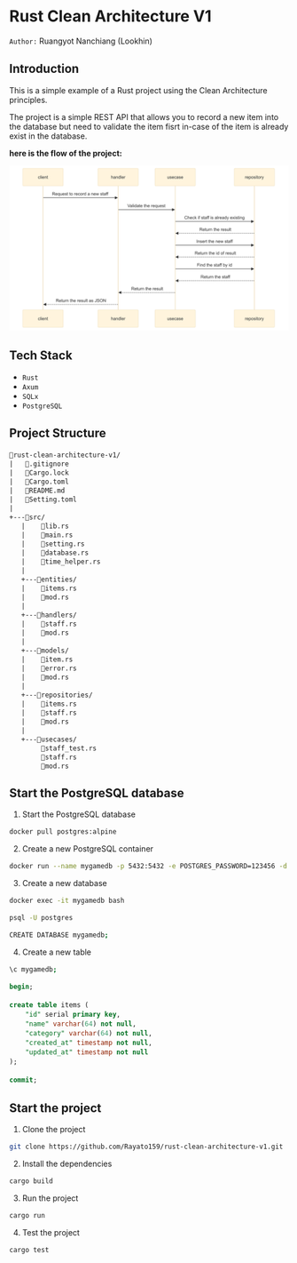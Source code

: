 # Rust Clean Architecture V1
`Author:` Ruangyot Nanchiang (Lookhin)

## Introduction
This is a simple example of a Rust project using the Clean Architecture principles.

The project is a simple REST API that allows you to record a new item into the database but need to validate the item fisrt in-case of the item is already exist in the database.

**here is the flow of the project:**

![bussiness_diagram](./diagrams/business_diagram.png)

## Tech Stack
- `Rust`
- `Axum`
- `SQLx`
- `PostgreSQL`

## Project Structure
```text
📂rust-clean-architecture-v1/
|   📄.gitignore
|   📄Cargo.lock
|   📄Cargo.toml
|   📄README.md
|   📄Setting.toml
|   
+---📂src/
   |    📄lib.rs
   |    📄main.rs
   |    📄setting.rs
   |    📄database.rs
   |    📄time_helper.rs
   |
   +---📂entities/
   |    📄items.rs
   |    📄mod.rs
   |    
   +---📂handlers/
   |    📄staff.rs
   |    📄mod.rs
   |    
   +---📂models/
   |    📄item.rs
   |    📄error.rs
   |    📄mod.rs
   |    
   +---📂repositories/
   |    📄items.rs
   |    📄staff.rs
   |    📄mod.rs
   | 
   +---📂usecases/
        📄staff_test.rs
        📄staff.rs
        📄mod.rs
```

## Start the PostgreSQL database
1. Start the PostgreSQL database
```bash
docker pull postgres:alpine
```

2. Create a new PostgreSQL container
```bash
docker run --name mygamedb -p 5432:5432 -e POSTGRES_PASSWORD=123456 -d postgres:alpine
```

3. Create a new database
```bash
docker exec -it mygamedb bash
```
```bash
psql -U postgres
```
```bash
CREATE DATABASE mygamedb;
```

4. Create a new table
```bash
\c mygamedb;
```
```sql
begin;

create table items (
    "id" serial primary key,
    "name" varchar(64) not null,
    "category" varchar(64) not null,
    "created_at" timestamp not null,
    "updated_at" timestamp not null
);

commit;
```

## Start the project
1. Clone the project
```bash
git clone https://github.com/Rayato159/rust-clean-architecture-v1.git
```

2. Install the dependencies
```bash
cargo build
```

3. Run the project
```bash
cargo run
```

4. Test the project
```bash
cargo test
```